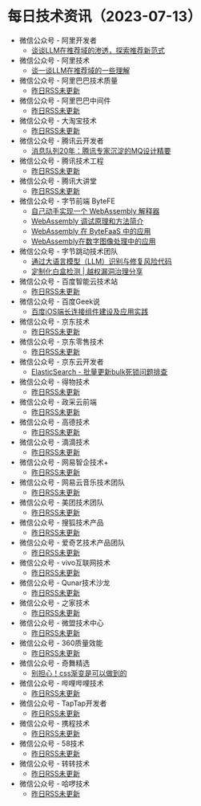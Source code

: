 # 每日技术资讯（2023-07-13）

- 微信公众号 - 阿里开发者
  - [谈谈LLM在推荐域的渗透，探索推荐新范式](https://mp.weixin.qq.com/s?__biz=MzIzOTU0NTQ0MA==&mid=2247533850&idx=1&sn=0aaa1f854345d6aa4d3e5352ec73f648)
- 微信公众号 - 阿里技术
  - [谈一谈LLM在推荐域的一些理解](https://mp.weixin.qq.com/s?__biz=Mzg4NTczNzg2OA==&mid=2247492101&idx=1&sn=5d6760ef90f1f70fcc394d1f618e5156)
- 微信公众号 - 阿里巴巴技术质量
  - [昨日RSS未更新](无)
- 微信公众号 - 阿里巴巴中间件
  - [昨日RSS未更新](无)
- 微信公众号 - 大淘宝技术
  - [昨日RSS未更新](无)
- 微信公众号 - 腾讯云开发者
  - [消息队列20年：腾讯专家沉淀的MQ设计精要](https://mp.weixin.qq.com/s?__biz=MzI2NDU4OTExOQ==&mid=2247648678&idx=1&sn=62e98b196d6981e2d4aed1fe882e3a42)
- 微信公众号 - 腾讯技术工程
  - [昨日RSS未更新](无)
- 微信公众号 - 腾讯大讲堂
  - [昨日RSS未更新](无)
- 微信公众号 - 字节前端 ByteFE
  - [自己动手实现一个 WebAssembly 解释器](https://mp.weixin.qq.com/s?__biz=Mzg2ODQ1OTExOA==&mid=2247503863&idx=1&sn=da2a1a160ebc6a9bd6ef5f7973ddfb82)
  - [WebAssembly 调试原理和方法简介](https://mp.weixin.qq.com/s?__biz=Mzg2ODQ1OTExOA==&mid=2247503863&idx=2&sn=2980f6646926ca9357c945e86531fc70)
  - [WebAssembly 在 ByteFaaS 中的应用](https://mp.weixin.qq.com/s?__biz=Mzg2ODQ1OTExOA==&mid=2247503863&idx=3&sn=eb4dddea7733780f545ec9fca3e2db1e)
  - [WebAssembly在数字图像处理中的应用](https://mp.weixin.qq.com/s?__biz=Mzg2ODQ1OTExOA==&mid=2247503863&idx=4&sn=e37c4a2ba7a83d8345e1decacd9e37ae)
- 微信公众号 - 字节跳动技术团队
  - [通过大语言模型（LLM）识别与修复风险代码](https://mp.weixin.qq.com/s?__biz=MzI1MzYzMjE0MQ==&mid=2247503364&idx=1&sn=158aed173efa5d4116c22ec3cacd7be0)
  - [定制化白盒检测 | 越权漏洞治理分享](https://mp.weixin.qq.com/s?__biz=MzI1MzYzMjE0MQ==&mid=2247503364&idx=2&sn=c11e68db755e6c1b320f9caea8093076)
- 微信公众号 - 百度智能云技术站
  - [昨日RSS未更新](无)
- 微信公众号 - 百度Geek说
  - [百度iOS端长连接组件建设及应用实践](https://mp.weixin.qq.com/s?__biz=Mzg5MjU0NTI5OQ==&mid=2247567397&idx=1&sn=122f8c1c6f8c34fa6cca6a442d5282d2)
- 微信公众号 - 京东技术
  - [昨日RSS未更新](无)
- 微信公众号 - 京东零售技术
  - [昨日RSS未更新](无)
- 微信公众号 - 京东云开发者
  - [ElasticSearch - 批量更新bulk死锁问题排查](https://mp.weixin.qq.com/s?__biz=MzU1OTgxMTg2Nw==&mid=2247506833&idx=1&sn=1655be1437b2526ceb2160e4de5c2201)
- 微信公众号 - 得物技术
  - [昨日RSS未更新](无)
- 微信公众号 - 政采云前端
  - [昨日RSS未更新](无)
- 微信公众号 - 高德技术
  - [昨日RSS未更新](无)
- 微信公众号 - 滴滴技术
  - [昨日RSS未更新](无)
- 微信公众号 - 网易智企技术+
  - [昨日RSS未更新](无)
- 微信公众号 - 网易云音乐技术团队
  - [昨日RSS未更新](无)
- 微信公众号 - 美团技术团队
  - [昨日RSS未更新](无)
- 微信公众号 - 搜狐技术产品
  - [昨日RSS未更新](无)
- 微信公众号 - 爱奇艺技术产品团队
  - [昨日RSS未更新](无)
- 微信公众号 - vivo互联网技术
  - [昨日RSS未更新](无)
- 微信公众号 - Qunar技术沙龙
  - [昨日RSS未更新](无)
- 微信公众号 - 之家技术
  - [昨日RSS未更新](无)
- 微信公众号 - 微盟技术中心
  - [昨日RSS未更新](无)
- 微信公众号 - 360质量效能
  - [昨日RSS未更新](无)
- 微信公众号 - 奇舞精选
  - [别担心！css渐变是可以做到的](https://mp.weixin.qq.com/s?__biz=Mzg4MTYwMzY1Mw==&mid=2247507588&idx=1&sn=06a7c44ccd69b3b9201e059d4934274e)
- 微信公众号 - 哔哩哔哩技术
  - [昨日RSS未更新](无)
- 微信公众号 - TapTap开发者
  - [昨日RSS未更新](无)
- 微信公众号 - 携程技术
  - [昨日RSS未更新](无)
- 微信公众号 - 58技术
  - [昨日RSS未更新](无)
- 微信公众号 - 转转技术
  - [昨日RSS未更新](无)
- 微信公众号 - 哈啰技术
  - [昨日RSS未更新](无)
